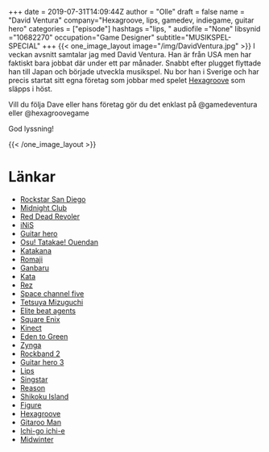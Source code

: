+++
date = 2019-07-31T14:09:44Z
author = "Olle"
draft = false
name = "David Ventura"
company="Hexagroove, lips, gamedev, indiegame, guitar hero"
categories = ["episode"]
hashtags ="lips, "
audiofile ="None"
libsynid ="10682270"
occupation="Game Designer"
subtitle="MUSIKSPEL-SPECIAL"
+++ 
{{< one_image_layout image="/img/DavidVentura.jpg" >}}
I veckan avsnitt samtalar jag med David Ventura. Han är från USA men har faktiskt bara jobbat där under ett par månader. Snabbt efter plugget flyttade han till Japan och började utveckla musikspel. Nu bor han i Sverige och har precis startat sitt egna företag som jobbar med spelet [Hexagroove](https://ichigoichie.org/hexagroove/) som släpps i höst.

Vill du följa Dave eller hans företag gör du det enklast på @gamedeventura eller @hexagroovegame

God lyssning!

{{< /one_image_layout >}}

# Länkar
* [Rockstar San Diego](https://en.wikipedia.org/wiki/Rockstar_San_Diego)
* [Midnight Club](https://www.youtube.com/watch?v=tbjjStyfPJo)
* [Red Dead Revoler](https://www.youtube.com/watch?v=N-exuahRl2g)
* [iNiS](https://en.wikipedia.org/wiki/INiS)
* [Guitar hero](https://www.youtube.com/watch?v=E8JYB2uiUe0&t=8s)
* [Osu! Tatakae! Ouendan](https://www.youtube.com/watch?v=h-kubb640w8)
* [Katakana](https://en.wikipedia.org/wiki/Katakana)
* [Romaji](https://en.wikipedia.org/wiki/Romanization_of_Japanese)
* [Ganbaru](https://en.wikipedia.org/wiki/Ganbaru)
* [Kata](https://en.wikipedia.org/wiki/Kata)
* [Rez](https://www.youtube.com/watch?v=L9tkx7xDmig)
* [Space channel five](https://www.youtube.com/watch?v=XvQ3QJs7mlw)
* [Tetsuya Mizuguchi](https://en.wikipedia.org/wiki/Tetsuya_Mizuguchi)
* [Elite beat agents](https://www.youtube.com/watch?v=h-kubb640w8&t=1091s)
* [Square Enix](https://www.square-enix.com/)
* [Kinect](https://en.wikipedia.org/wiki/Kinect)
* [Eden to Green](https://www.youtube.com/watch?v=UHjDE_Y6pFk)
* [Zynga](https://www.zynga.com/)
* [Rockband 2](https://www.youtube.com/watch?v=3OXZJuQ3Oto)
* [Guitar hero 3](https://www.youtube.com/watch?v=qSpBbmSPHUQ)
* [Lips](https://www.youtube.com/watch?v=As843nnkmpQ&t=189s)
* [Singstar](https://www.youtube.com/watch?v=WS_nKZh7KJI)
* [Reason](https://www.propellerheads.com/en/reason)
* [Shikoku Island](https://en.wikipedia.org/wiki/Shikoku)
* [Figure](https://www.youtube.com/watch?v=P1LF4jJKzzk)
* [Hexagroove](https://ichigoichie.org/hexagroove/)
* [Gitaroo Man](https://www.youtube.com/watch?v=nmqacZojb4Q)
* [Ichi-go ichi-e](https://en.wikipedia.org/wiki/Ichi-go_ichi-e)
* [Midwinter](https://midwinter.net/)
